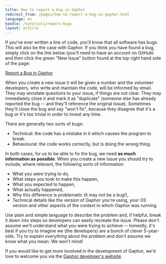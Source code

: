 ```yaml
---
title: How to report a bug in Gaphor
redirect_from: /pages/how-to-report-a-bug-in-gaphor.html
language: en
handle: /tutorials/report-bugs
layout: article
---
```


If you've ever written a line of code, you'll know that all software has bugs.
This will also be the case with Gaphor. If you think you have found a bug,
simply click on the link below (you'll need to have an account on GitHub) and
then click the green "New Issue" button found at the top right hand side of the
page:

[Report a Bug in Gaphor](https://github.com/gaphor/gaphor/issues)

When you create a new issue it will be given a number and the volunteer
developers, who write and maintain the code, will be informed by email. They may
annotate questions to your issue, if things are not clear. They may immediately
close it and mark it as "duplicate" (someone else has already reported the bug
-- and they'll reference the original issue). Sometimes they'll close the bug
and say "won't fix", because they disagree that it's a bug *or* it's too trivial
in order to invest any time.

There are generally two sorts of bugs:

* Technical: the code has a mistake in it which causes the program to break.
* Behavioural: the code works correctly, but is doing the wrong thing.

In both cases, for us to be able to fix the bug, we need **as much information
as possible**. When you create a new issue you should try to include, where
relevant, the following sorts of information:

* What you were trying to do,
* What steps you took to make this happen,
* What you expected to happen,
* What actually happened,
* Why this difference is problematic (it may not be a bug!),
* Technical details like the version of Gaphor you're using, your OS version and
  other aspects of the context in which Gaphor was running.

Use plain and simple language to describe the problem and, if helpful, break it
down into steps so developers can easily recreate the issue. Please don't assume
we'll understand what you were trying to achieve -- honestly, it's best if you
try to imagine we (the developers) are a bunch of clever 5-year-olds. Try to
explain *everything* about the problem and don't assume we know what you mean.
We won't mind!

If you would like to get more involved in the development of Gaphor, we'd love
to welcome you via the [Gaphor developer's
website](http://gaphor.readthedocs.io/).
